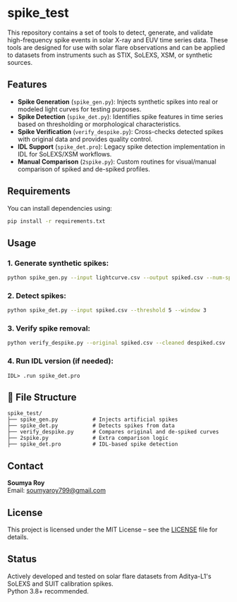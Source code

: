 
# spike_test

This repository contains a set of tools to detect, generate, and validate high-frequency spike events in solar X-ray and EUV time series data. These tools are designed for use with solar flare observations and can be applied to datasets from instruments such as STIX, SoLEXS, XSM, or synthetic sources.

## Features

- **Spike Generation** (`spike_gen.py`): Injects synthetic spikes into real or modeled light curves for testing purposes.
- **Spike Detection** (`spike_det.py`): Identifies spike features in time series based on thresholding or morphological characteristics.
- **Spike Verification** (`verify_despike.py`): Cross-checks detected spikes with original data and provides quality control.
- **IDL Support** (`spike_det.pro`): Legacy spike detection implementation in IDL for SoLEXS/XSM workflows.
- **Manual Comparison** (`2spike.py`): Custom routines for visual/manual comparison of spiked and de-spiked profiles.

## Requirements

You can install dependencies using:

```bash
pip install -r requirements.txt
```

##  Usage

### 1. Generate synthetic spikes:
```bash
python spike_gen.py --input lightcurve.csv --output spiked.csv --num-spikes 20
```

### 2. Detect spikes:
```bash
python spike_det.py --input spiked.csv --threshold 5 --window 3
```

### 3. Verify spike removal:
```bash
python verify_despike.py --original spiked.csv --cleaned despiked.csv
```

### 4. Run IDL version (if needed):
```idl
IDL> .run spike_det.pro
```

## 📁 File Structure

```
spike_test/
├── spike_gen.py           # Injects artificial spikes
├── spike_det.py           # Detects spikes from data
├── verify_despike.py      # Compares original and de-spiked curves
├── 2spike.py              # Extra comparison logic
├── spike_det.pro          # IDL-based spike detection
```

## Contact

**Soumya Roy**  
Email: soumyaroy799@gmail.com

##  License

This project is licensed under the MIT License – see the [LICENSE](./LICENSE) file for details.

## Status

Actively developed and tested on solar flare datasets from Aditya-L1's SoLEXS and SUIT calibration spikes.  
Python 3.8+ recommended.
